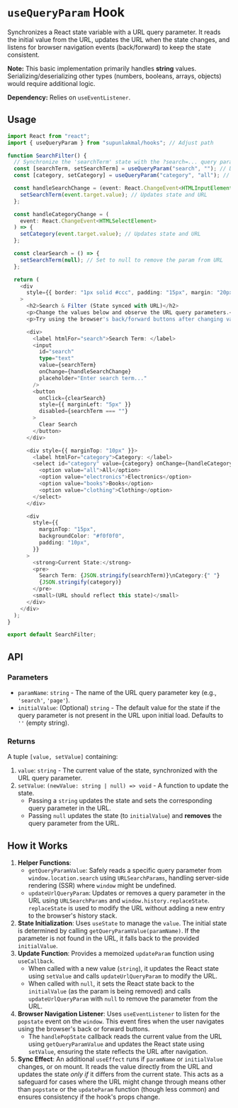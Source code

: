 # `useQueryParam` Hook

Synchronizes a React state variable with a URL query parameter. It reads the initial value from the URL, updates the URL when the state changes, and listens for browser navigation events (back/forward) to keep the state consistent.

**Note:** This basic implementation primarily handles **string** values. Serializing/deserializing other types (numbers, booleans, arrays, objects) would require additional logic.

**Dependency:** Relies on `useEventListener`.

## Usage

```typescript
import React from "react";
import { useQueryParam } from "supunlakmal/hooks"; // Adjust path

function SearchFilter() {
  // Synchronize the 'searchTerm' state with the ?search=... query parameter
  const [searchTerm, setSearchTerm] = useQueryParam("search", ""); // Default to empty string
  const [category, setCategory] = useQueryParam("category", "all"); // Default to 'all'

  const handleSearchChange = (event: React.ChangeEvent<HTMLInputElement>) => {
    setSearchTerm(event.target.value); // Updates state and URL
  };

  const handleCategoryChange = (
    event: React.ChangeEvent<HTMLSelectElement>
  ) => {
    setCategory(event.target.value); // Updates state and URL
  };

  const clearSearch = () => {
    setSearchTerm(null); // Set to null to remove the param from URL
  };

  return (
    <div
      style={{ border: "1px solid #ccc", padding: "15px", margin: "20px 0" }}
    >
      <h2>Search & Filter (State synced with URL)</h2>
      <p>Change the values below and observe the URL query parameters.</p>
      <p>Try using the browser's back/forward buttons after changing values.</p>

      <div>
        <label htmlFor="search">Search Term: </label>
        <input
          id="search"
          type="text"
          value={searchTerm}
          onChange={handleSearchChange}
          placeholder="Enter search term..."
        />
        <button
          onClick={clearSearch}
          style={{ marginLeft: "5px" }}
          disabled={searchTerm === ""}
        >
          Clear Search
        </button>
      </div>

      <div style={{ marginTop: "10px" }}>
        <label htmlFor="category">Category: </label>
        <select id="category" value={category} onChange={handleCategoryChange}>
          <option value="all">All</option>
          <option value="electronics">Electronics</option>
          <option value="books">Books</option>
          <option value="clothing">Clothing</option>
        </select>
      </div>

      <div
        style={{
          marginTop: "15px",
          backgroundColor: "#f0f0f0",
          padding: "10px",
        }}
      >
        <strong>Current State:</strong>
        <pre>
          Search Term: {JSON.stringify(searchTerm)}\nCategory:{" "}
          {JSON.stringify(category)}
        </pre>
        <small>(URL should reflect this state)</small>
      </div>
    </div>
  );
}

export default SearchFilter;
```

## API

### Parameters

- `paramName`: `string` - The name of the URL query parameter key (e.g., `'search'`, `'page'`).
- `initialValue`: (Optional) `string` - The default value for the state if the query parameter is not present in the URL upon initial load. Defaults to `''` (empty string).

### Returns

A tuple `[value, setValue]` containing:

1.  `value`: `string` - The current value of the state, synchronized with the URL query parameter.
2.  `setValue`: `(newValue: string | null) => void` - A function to update the state.
    - Passing a `string` updates the state and sets the corresponding query parameter in the URL.
    - Passing `null` updates the state (to `initialValue`) and **removes** the query parameter from the URL.

## How it Works

1.  **Helper Functions**:
    - `getQueryParamValue`: Safely reads a specific query parameter from `window.location.search` using `URLSearchParams`, handling server-side rendering (SSR) where `window` might be undefined.
    - `updateUrlQueryParam`: Updates or removes a query parameter in the URL using `URLSearchParams` and `window.history.replaceState`. `replaceState` is used to modify the URL without adding a new entry to the browser's history stack.
2.  **State Initialization**: Uses `useState` to manage the `value`. The initial state is determined by calling `getQueryParamValue(paramName)`. If the parameter is not found in the URL, it falls back to the provided `initialValue`.
3.  **Update Function**: Provides a memoized `updateParam` function using `useCallback`.
    - When called with a new value (`string`), it updates the React state using `setValue` and calls `updateUrlQueryParam` to modify the URL.
    - When called with `null`, it sets the React state back to the `initialValue` (as the param is being removed) and calls `updateUrlQueryParam` with `null` to remove the parameter from the URL.
4.  **Browser Navigation Listener**: Uses `useEventListener` to listen for the `popstate` event on the `window`. This event fires when the user navigates using the browser's back or forward buttons.
    - The `handlePopState` callback reads the current value from the URL using `getQueryParamValue` and updates the React state using `setValue`, ensuring the state reflects the URL after navigation.
5.  **Sync Effect**: An additional `useEffect` runs if `paramName` or `initialValue` changes, or on mount. It reads the value directly from the URL and updates the state _only if_ it differs from the current state. This acts as a safeguard for cases where the URL might change through means other than `popstate` or the `updateParam` function (though less common) and ensures consistency if the hook's props change.
